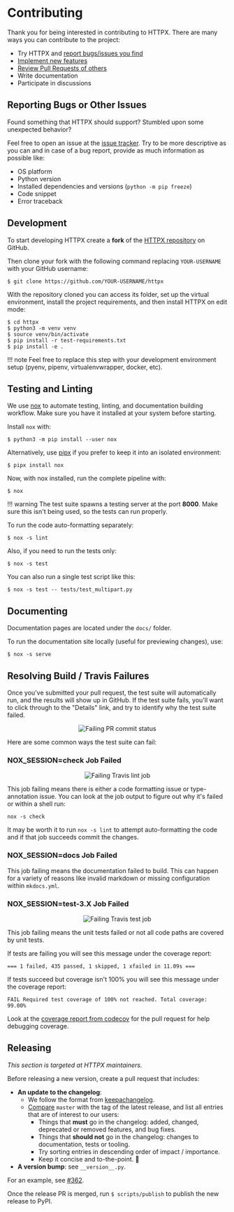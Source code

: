 # Contributing

Thank you for being interested in contributing to HTTPX.
There are many ways you can contribute to the project:

- Try HTTPX and [report bugs/issues you find](https://github.com/encode/httpx/issues/new)
- [Implement new features](https://github.com/encode/httpx/issues?q=is%3Aissue+is%3Aopen+label%3A%22good+first+issue%22)
- [Review Pull Requests of others](https://github.com/encode/httpx/pulls)
- Write documentation
- Participate in discussions

## Reporting Bugs or Other Issues

Found something that HTTPX should support?
Stumbled upon some unexpected behavior?

Feel free to open an issue at the
[issue tracker](https://github.com/encode/httpx/issues).
Try to be more descriptive as you can and in case of a bug report,
provide as much information as possible like:

- OS platform
- Python version
- Installed dependencies and versions (`python -m pip freeze`)
- Code snippet
- Error traceback

## Development

To start developing HTTPX create a **fork** of the
[HTTPX repository](https://github.com/encode/httpx) on GitHub.

Then clone your fork with the following command replacing `YOUR-USERNAME` with
your GitHub username:

```shell
$ git clone https://github.com/YOUR-USERNAME/httpx
```

With the repository cloned you can access its folder, set up the
virtual environment, install the project requirements,
and then install HTTPX on edit mode:

```shell
$ cd httpx
$ python3 -m venv venv
$ source venv/bin/activate
$ pip install -r test-requirements.txt
$ pip install -e .
```

!!! note
    Feel free to replace this step with your development environment setup
    (pyenv, pipenv, virtualenvwrapper, docker, etc).

## Testing and Linting

We use [nox](https://nox.thea.codes/en/stable/) to automate testing, linting,
and documentation building workflow. Make sure you have it installed
at your system before starting.

Install `nox` with:

```shell
$ python3 -m pip install --user nox
```

Alternatively, use [pipx](https://github.com/pipxproject/pipx) if you prefer
to keep it into an isolated environment:

```shell
$ pipx install nox
```

Now, with nox installed, run the complete pipeline with:

```shell
$ nox
```

!!! warning
    The test suite spawns a testing server at the port **8000**.
    Make sure this isn't being used, so the tests can run properly.

To run the code auto-formatting separately:

```shell
$ nox -s lint
```

Also, if you need to run the tests only:

```shell
$ nox -s test
```

You can also run a single test script like this:

```shell
$ nox -s test -- tests/test_multipart.py
```

## Documenting

Documentation pages are located under the `docs/` folder.

To run the documentation site locally (useful for previewing changes), use:

```shell
$ nox -s serve
```

## Resolving Build / Travis Failures

Once you've submitted your pull request, the test suite will automatically run, and the results will show up in GitHub.
If the test suite fails, you'll want to click through to the "Details" link, and try to identify why the test suite failed.

<p align="center" style="margin: 0 0 10px">
  <img src="https://raw.githubusercontent.com/encode/httpx/master/docs/img/travis-fail.png" alt='Failing PR commit status'>
</p>

Here are some common ways the test suite can fail:

### NOX_SESSION=check Job Failed

<p align="center" style="margin: 0 0 10px">
  <img src="https://raw.githubusercontent.com/encode/httpx/master/docs/img/travis-fail-check.png" alt='Failing Travis lint job'>
</p>

This job failing means there is either a code formatting issue or type-annotation issue.
You can look at the job output to figure out why it's failed or within a shell run:

`nox -s check`

It may be worth it to run `nox -s lint` to attempt auto-formatting the code
and if that job succeeds commit the changes.

### NOX_SESSION=docs Job Failed

This job failing means the documentation failed to build. This can happen for
a variety of reasons like invalid markdown or missing configuration within `mkdocs.yml`.

### NOX_SESSION=test-3.X Job Failed

<p align="center" style="margin: 0 0 10px">
  <img src="https://raw.githubusercontent.com/encode/httpx/master/docs/img/travis-fail-test.png" alt='Failing Travis test job'>
</p>

This job failing means the unit tests failed or not all code paths are covered by unit tests.

If tests are failing you will see this message under the coverage report:

`=== 1 failed, 435 passed, 1 skipped, 1 xfailed in 11.09s ===`

If tests succeed but coverage isn't 100% you will see this message under the coverage report:

`FAIL Required test coverage of 100% not reached. Total coverage: 99.00%`

Look at the [coverage report from codecov](https://codecov.io/gh/encode/httpx/pulls)
for the pull request for help debugging coverage.

## Releasing

*This section is targeted at HTTPX maintainers.*

Before releasing a new version, create a pull request that includes:

- **An update to the changelog**:
    - We follow the format from [keepachangelog](https://keepachangelog.com/en/1.0.0/).
    - [Compare](https://github.com/encode/httpx/compare/) `master` with the tag of the latest release, and list all entries that are of interest to our users:
        - Things that **must** go in the changelog: added, changed, deprecated or removed features, and bug fixes.
        - Things that **should not** go in the changelog: changes to documentation, tests or tooling.
        - Try sorting entries in descending order of impact / importance.
        - Keep it concise and to-the-point. 🎯
- **A version bump**: see `__version__.py`.

For an example, see [#362](https://github.com/encode/httpx/pull/362).

Once the release PR is merged, run `$ scripts/publish` to publish the new release to PyPI.
